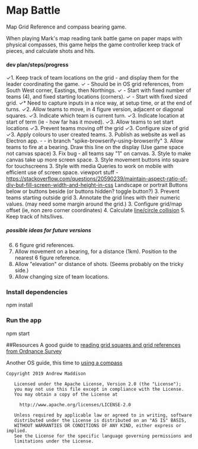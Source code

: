 # Map Battle

Map Grid Reference and compass bearing game.

When playing Mark's map reading tank battle game on paper maps with physical compasses, this game helps the game controller keep track of pieces, and calculate shots and hits.

#### dev plan/steps/progress
✓1. Keep track of team locations on the grid - and display them for the leader coordinating the game.
✓   - Should be in OS grid references, from South West corner, Eastings, then Northings.
✓   - Start with fixed number of teams (4), and fixed starting locations (corners).
✓   - Start with fixed sized grid.
✓* Need to capture inputs in a nice way, at setup time, or at the end of turns.
✓2. Allow teams to move, in 4 figure version, adjacent or diagonal squares.
✓3. Indicate which team is current turn.
✓3. Indicate location at start of term (ie - how far has it moved).
✓3. Allow teams to set start locations
✓3. Prevent teams moving off the grid
✓3. Configure size of grid
✓3. Apply colours to user created teams.
3. Publish as website as well as Electron app. - 
    - in branch "spike-browserify-using-browserify"
3. Allow teams to fire at a bearing. Draw this line on the display (Use game space not canvas space)
3. Fix bug - all teams say "1" on canvas.
3. Style to make canvas take up more screen space.
3. Style movement buttons into square for touchscreens
3. Style with media Queries to work on mobile with efficient use of screen space.
    viewport stuff - https://stackoverflow.com/questions/20590239/maintain-aspect-ratio-of-div-but-fill-screen-width-and-height-in-css
    Landscape or portrait
    Buttons below or buttons beside (or buttons hidden? toggle button?)
3. Prevent teams starting outside grid
3. Annotate the grid lines with their numeric values.
    (may need some margin around the grid.)
3. Configure grid/map offset (ie, non zero corner coordinates)
4. Calculate [line/circle collision](http://www.jeffreythompson.org/collision-detection/line-circle.php)
5. Keep track of hits/lives.

##### possible ideas for future versions
6. 6 figure grid references.
7. Allow movement on a bearing, for a distance (1km). Position to the nearest 6 figure reference.
8. Allow "elevation" or distance of shots. (Seems probably on the tricky side.)
9. Allow changing size of team locations.

### Install dependencies
npm install
### Run the app
npm start

##Resources
A good guide to [reading grid squares and grid references from Ordnance Survey](https://getoutside.ordnancesurvey.co.uk/guides/beginners-guide-to-grid-references/)

Another OS guide, this time to [using a compass](https://getoutside.ordnancesurvey.co.uk/guides/beginners-guide-to-using-a-compass/)
```
Copyright 2019 Andrew Maddison

   Licensed under the Apache License, Version 2.0 (the "License");
   you may not use this file except in compliance with the License.
   You may obtain a copy of the License at

     http://www.apache.org/licenses/LICENSE-2.0

   Unless required by applicable law or agreed to in writing, software
   distributed under the License is distributed on an "AS IS" BASIS,
   WITHOUT WARRANTIES OR CONDITIONS OF ANY KIND, either express or implied.
   See the License for the specific language governing permissions and
   limitations under the License.
```

